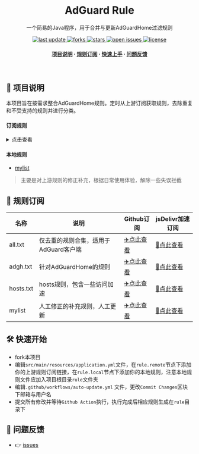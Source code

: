 <div align="center">
<h1>AdGuard Rule</h1>
  <p>
    一个简易的Java程序，用于合并与更新AdGuardHome过滤规则
  </p>
<!-- Badges -->
<p>
  <a href="https://github.com/fordes123/adg-rule">
    <img src="https://img.shields.io/github/last-commit/fordes123/adg-rule?style=flat-square" alt="last update" />
  </a>
  <a href="https://github.com/fordes123/adg-rule">
    <img src="https://img.shields.io/github/forks/fordes123/adg-rule?style=flat-square" alt="forks" />
  </a>
  <a href="https://github.com/fordes123/adg-rule">
    <img src="https://img.shields.io/github/stars/fordes123/adg-rule?style=flat-square" alt="stars" />
  </a>
  <a href="https://github.com/fordes123/adg-rule/issues/">
    <img src="https://img.shields.io/github/issues/fordes123/adg-rule?style=flat-square" alt="open issues" />
  </a>
  <a href="https://github.com/fordes123/adg-rule">
    <img src="https://img.shields.io/github/license/fordes123/adg-rule?style=flat-square" alt="license" />
  </a>
</p>

<h4>
    <a href="#a">项目说明</a>
  <span> · </span>
    <a href="#b">规则订阅</a>
  <span> · </span>
    <a href="#c">快速上手</a>
  <span> · </span>
    <a href="#d">问题反馈</a>
  </h4>
</div>

<br />

<h2 id="a">📔 项目说明</h2>

本项目旨在按需求整合AdGuardHome规则。定时从上游订阅获取规则，去除重复和不受支持的规则并进行分类。

#### 订阅规则

<details>
<summary>点击查看</summary>
<ul>
    <li><a href="https://github.com/hoshsadiq/adblock-nocoin-list/">adblock-nocoin-list</a></li>
    <li><a href="https://github.com/durablenapkin/scamblocklist">Scam Blocklist</a></li>
    <li><a href="https://someonewhocares.org/hosts/zero/hosts">Dan Pollock's List</a></li>
    <li><a href="https://cdn.jsdelivr.net/gh/AdguardTeam/FiltersRegistry/filters/filter_15_DnsFilter/filter.txt">AdGuard DNS filter</a></li>
    <li><a href="https://pgl.yoyo.org/adservers/serverlist.php?hostformat=adblockplus&showintro=1&mimetype=plaintext">Peter Lowe's List</a></li>
    <li><a href="https://abp.oisd.nl/basic/">OISD Blocklist Basic</a></li>
    <li><a href="https://adaway.org/hosts.txt">AdAway Default Blocklist</a></li>
    <li><a href="https://github.com/crazy-max/WindowsSpyBlocker">WindowsSpyBlocker</a></li>
    <li><a href="https://github.com/o0HalfLife0o/list">HalfLife（pc）</a></li>
    <li><a href="https://github.com/banbendalao/ADgk">Adgk</a></li>
    <li><a href="https://github.com/VeleSila/yhosts">yhosts</a></li>
    <li><a href="https://github.com/pboymt/Steam520">Steam Hosts</a></li>
    <li><a href="https://gitlab.com/ineo6/hosts">Github Hosts</a></li>
    <li><a href="https://onedrive-hosts.learningman.top/">OneDrive Hosts</a></li> 
    <li><a href="https://github.com/privacy-protection-tools/anti-AD">anti-AD(AdGuardHome)</a></li> 
</ul>
</details>

#### 本地规则

- [mylist](#)
>主要是对上游规则的修正补充，根据日常使用体验，解除一些失误拦截

<h2 id="b">🎯 规则订阅</h2>

| 名称       | 说明                               | Github订阅                                                                            | jsDelivr加速订阅                                                             |
|---------- |------------------------------------|-------------------------------------------------------------------------------------|--------------------------------------------------------------------------|
| all.txt   | 仅去重的规则合集，适用于AdGuard客户端| [✈️点此查看](https://raw.githubusercontent.com/fordes123/adg-rule/main/rule/all.txt) | [🚀点此查看](https://fastly.jsdelivr.net/gh/fordes123/adg-rule/rule/all.txt)           |
| adgh.txt  | 针对AdGuardHome的规则              | [✈️点此查看](https://raw.githubusercontent.com/fordes123/adg-rule/main/rule/adgh.txt) | [🚀点此查看](https://fastly.jsdelivr.net/gh/fordes123/adg-rule/rule/adgh.txt)   |
| hosts.txt | hosts规则，包含一些访问加速         | [✈️点此查看](https://raw.githubusercontent.com/fordes123/adg-rule/main/rule/hosts.txt)  | [🚀点此查看](https://fastly.jsdelivr.net/gh/fordes123/adg-rule/rule/hosts.txt)  |
| mylist    | 人工修正的补充规则，人工更新         | [✈️点此查看](https://raw.githubusercontent.com/fordes123/adg-rule/main/rule/mylist.txt) | [🚀点此查看](https://fastly.jsdelivr.net/gh/fordes123/adg-rule/rule/mylist.txt) |

<h2 id="c">🛠️ 快速开始</h2>

- fork本项目
- 编辑`src/main/resources/application.yml`文件，在`rule.remote`节点下添加你的上游规则订阅链接，在`rule.local`节点下添加你的本地规则，注意本地规则文件应加入项目根目录`rule`文件夹
- 编辑`.github/workflows/auto-update.yml` 文件，更改`Commit Changes`区块下邮箱与用户名
- 提交所有修改并等待`Github Action`执行，执行完成后相应规则生成在`rule`目录下

<h2 id="d">💬 问题反馈</h2>

- 👉 [issues](https://github.com/fordes123/adg-rule/issues)
